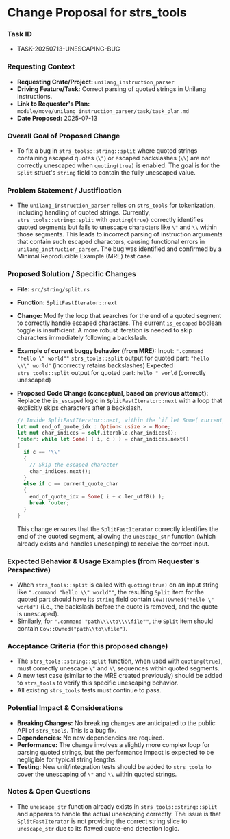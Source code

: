 # Change Proposal for strs_tools

### Task ID
*   TASK-20250713-UNESCAPING-BUG

### Requesting Context
*   **Requesting Crate/Project:** `unilang_instruction_parser`
*   **Driving Feature/Task:** Correct parsing of quoted strings in Unilang instructions.
*   **Link to Requester's Plan:** `module/move/unilang_instruction_parser/task/task_plan.md`
*   **Date Proposed:** 2025-07-13

### Overall Goal of Proposed Change
*   To fix a bug in `strs_tools::string::split` where quoted strings containing escaped quotes (`\"`) or escaped backslashes (`\\`) are not correctly unescaped when `quoting(true)` is enabled. The goal is for the `Split` struct's `string` field to contain the fully unescaped value.

### Problem Statement / Justification
*   The `unilang_instruction_parser` relies on `strs_tools` for tokenization, including handling of quoted strings. Currently, `strs_tools::string::split` with `quoting(true)` correctly identifies quoted segments but fails to unescape characters like `\"` and `\\` within those segments. This leads to incorrect parsing of instruction arguments that contain such escaped characters, causing functional errors in `unilang_instruction_parser`. The bug was identified and confirmed by a Minimal Reproducible Example (MRE) test case.

### Proposed Solution / Specific Changes
*   **File:** `src/string/split.rs`
*   **Function:** `SplitFastIterator::next`
*   **Change:** Modify the loop that searches for the end of a quoted segment to correctly handle escaped characters. The current `is_escaped` boolean toggle is insufficient. A more robust iteration is needed to skip characters immediately following a backslash.
*   **Example of current buggy behavior (from MRE):**
    Input: `".command "hello \" world""`
    `strs_tools::split` output for quoted part: `"hello \\\" world"` (incorrectly retains backslashes)
    Expected `strs_tools::split` output for quoted part: `hello " world` (correctly unescaped)

*   **Proposed Code Change (conceptual, based on previous attempt):**
    Replace the `is_escaped` logic in `SplitFastIterator::next` with a loop that explicitly skips characters after a backslash.

    ```rust
    // Inside SplitFastIterator::next, within the `if let Some( current_quote_char ) = self.active_quote_char` block:
    let mut end_of_quote_idx : Option< usize > = None;
    let mut char_indices = self.iterable.char_indices();
    'outer: while let Some( ( i, c ) ) = char_indices.next()
    {
      if c == '\\'
      {
        // Skip the escaped character
        char_indices.next();
      }
      else if c == current_quote_char
      {
        end_of_quote_idx = Some( i + c.len_utf8() );
        break 'outer;
      }
    }
    ```
    This change ensures that the `SplitFastIterator` correctly identifies the end of the quoted segment, allowing the `unescape_str` function (which already exists and handles unescaping) to receive the correct input.

### Expected Behavior & Usage Examples (from Requester's Perspective)
*   When `strs_tools::split` is called with `quoting(true)` on an input string like `".command "hello \\" world""`, the resulting `Split` item for the quoted part should have its `string` field contain `Cow::Owned("hello \" world")` (i.e., the backslash before the quote is removed, and the quote is unescaped).
*   Similarly, for `".command "path\\\\to\\\\file""`, the `Split` item should contain `Cow::Owned("path\\to\\file")`.

### Acceptance Criteria (for this proposed change)
*   The `strs_tools::string::split` function, when used with `quoting(true)`, must correctly unescape `\"` and `\\` sequences within quoted segments.
*   A new test case (similar to the MRE created previously) should be added to `strs_tools` to verify this specific unescaping behavior.
*   All existing `strs_tools` tests must continue to pass.

### Potential Impact & Considerations
*   **Breaking Changes:** No breaking changes are anticipated to the public API of `strs_tools`. This is a bug fix.
*   **Dependencies:** No new dependencies are required.
*   **Performance:** The change involves a slightly more complex loop for parsing quoted strings, but the performance impact is expected to be negligible for typical string lengths.
*   **Testing:** New unit/integration tests should be added to `strs_tools` to cover the unescaping of `\"` and `\\` within quoted strings.

### Notes & Open Questions
*   The `unescape_str` function already exists in `strs_tools::string::split` and appears to handle the actual unescaping correctly. The issue is that `SplitFastIterator` is not providing the correct string slice to `unescape_str` due to its flawed quote-end detection logic.